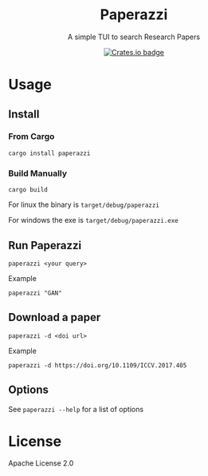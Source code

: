<h1 align=center>
Paperazzi
</h1>

<p align=center>
A simple TUI to search Research Papers
</p>

<p align=center>
<a href="https://crates.io/crates/paperazzi"><img alt="Crates.io badge" src="https://img.shields.io/crates/v/paperazzi"></a>
</p>

# Usage

## Install

### From Cargo

```
cargo install paperazzi
```

### Build Manually

```
cargo build

```

For linux the binary is `target/debug/paperazzi`

For windows the exe is `target/debug/paperazzi.exe`

## Run Paperazzi

```
paperazzi <your query>
```

Example

```
paperazzi "GAN"
```

## Download a paper

```
paperazzi -d <doi url>
```

Example 

```
paperazzi -d https://doi.org/10.1109/ICCV.2017.405
```

## Options

See `paperazzi --help` for a list of options

# License

Apache License 2.0
